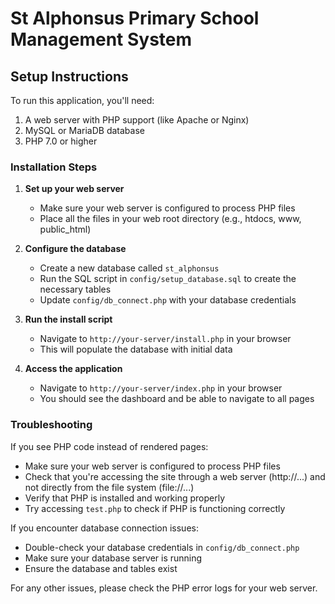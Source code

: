
# St Alphonsus Primary School Management System

## Setup Instructions

To run this application, you'll need:

1. A web server with PHP support (like Apache or Nginx)
2. MySQL or MariaDB database
3. PHP 7.0 or higher

### Installation Steps

1. **Set up your web server**
   - Make sure your web server is configured to process PHP files
   - Place all the files in your web root directory (e.g., htdocs, www, public_html)

2. **Configure the database**
   - Create a new database called `st_alphonsus`
   - Run the SQL script in `config/setup_database.sql` to create the necessary tables
   - Update `config/db_connect.php` with your database credentials

3. **Run the install script**
   - Navigate to `http://your-server/install.php` in your browser
   - This will populate the database with initial data

4. **Access the application**
   - Navigate to `http://your-server/index.php` in your browser
   - You should see the dashboard and be able to navigate to all pages

### Troubleshooting

If you see PHP code instead of rendered pages:
- Make sure your web server is configured to process PHP files
- Check that you're accessing the site through a web server (http://...) and not directly from the file system (file://...)
- Verify that PHP is installed and working properly
- Try accessing `test.php` to check if PHP is functioning correctly

If you encounter database connection issues:
- Double-check your database credentials in `config/db_connect.php`
- Make sure your database server is running
- Ensure the database and tables exist

For any other issues, please check the PHP error logs for your web server.
